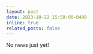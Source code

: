 ```yaml
---
layout: post
date: 2023-10-22 15:59:00-0400
inline: true
related_posts: false
---
```


No news just yet!
